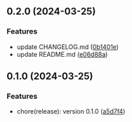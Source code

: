 

## 0.2.0 (2024-03-25)


### Features

* update CHANGELOG.md ([0b1401e](https://github.com/Zerfo/utils/commit/0b1401e00c02b29f45891c3930a223c71bbd6660))
* update README.md ([e06d88a](https://github.com/Zerfo/utils/commit/e06d88af21e0e24524f22efc1bceffca0909d049))

## 0.1.0 (2024-03-25)


### Features

* chore(release): version 0.1.0 ([a5d7f4](https://github.com/Zerfo/utils/commit/a5d7f47ce5c97f739b5c23b346c94428081ae742))
